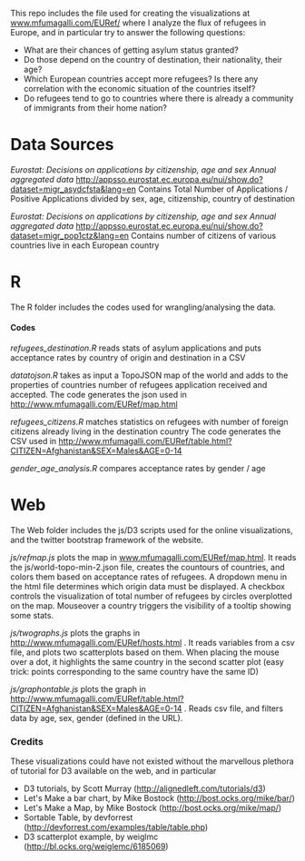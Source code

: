 This repo includes the file used for creating the visualizations at www.mfumagalli.com/EURef/
where I analyze the flux of refugees in Europe, and in particular try to answer the following questions: 

* What are their chances of getting asylum status granted?
* Do those depend on the country of destination, their nationality, their age?
* Which European countries accept more refugees? Is there any correlation with the economic situation of the countries itself?
* Do refugees tend to go to countries where there is already a community of immigrants from their home nation?

# Data Sources

*Eurostat: Decisions on applications by citizenship, age and sex Annual aggregated data*
http://appsso.eurostat.ec.europa.eu/nui/show.do?dataset=migr_asydcfsta&lang=en
Contains Total Number of Applications / Positive Applications divided by sex, age, citizenship, country of destination

*Eurostat: Decisions on applications by citizenship, age and sex Annual aggregated data*
http://appsso.eurostat.ec.europa.eu/nui/show.do?dataset=migr_pop1ctz&lang=en
Contains number of citizens of various countries live in each European country

# R
The R folder includes the codes used for wrangling/analysing the data.

#### Codes
*refugees_destination.R* reads stats of asylum applications and puts acceptance rates by country of origin and destination in a CSV

*datatojson.R* takes as input a TopoJSON map of the world and adds to the properties of countries number of refugees application received and accepted.
The code generates the json used in http://www.mfumagalli.com/EURef/map.html

*refugees_citizens.R* matches statistics on refugees with number of foreign citizens already living in the destination country
The code generates the CSV used in http://www.mfumagalli.com/EURef/table.html?CITIZEN=Afghanistan&SEX=Males&AGE=0-14

*gender_age_analysis.R* compares acceptance rates by gender / age

# Web
The Web folder includes the js/D3 scripts used for the online visualizations, and the twitter bootstrap framework of the website.

*js/refmap.js* plots the map in www.mfumagalli.com/EURef/map.html. It reads the js/world-topo-min-2.json file, creates the countours of countries, and colors them based on acceptance rates of refugees. A dropdown menu in the html file determines which origin data must be displayed. A checkbox controls the visualization of total number of refugees by circles overplotted on the map.
Mouseover a country triggers the visibility of a tooltip showing some stats.

*js/twographs.js* plots the graphs in http://www.mfumagalli.com/EURef/hosts.html . It reads variables from a csv file, and plots two scatterplots based on them. When placing the mouse over a dot, it highlights the same country in the second scatter plot (easy trick: points corresponding to the same country have the same ID)

*js/graphontable.js* plots the graph in http://www.mfumagalli.com/EURef/table.html?CITIZEN=Afghanistan&SEX=Males&AGE=0-14 . Reads csv file, and filters data by age, sex, gender (defined in the URL). 


### Credits
These visualizations could have not existed without the marvellous plethora of tutorial for D3 available on the web, and in particular 

* D3 tutorials, by Scott Murray (http://alignedleft.com/tutorials/d3)
* Let's Make a bar chart, by Mike Bostock (http://bost.ocks.org/mike/bar/)
* Let's Make a Map, by Mike Bostock (http://bost.ocks.org/mike/map/)
* Sortable Table, by devforrest (http://devforrest.com/examples/table/table.php)
* D3 scatterplot example, by weiglmc (http://bl.ocks.org/weiglemc/6185069)
